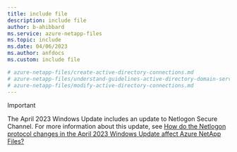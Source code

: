 ```yaml
---
title: include file
description: include file
author: b-ahibbard
ms.service: azure-netapp-files
ms.topic: include
ms.date: 04/06/2023
ms.author: anfdocs
ms.custom: include file

# azure-netapp-files/create-active-directory-connections.md
# azure-netapp-files/understand-guidelines-active-directory-domain-service-site.md
# azure-netapp-files/modify-active-directory-connections.md
---
```


>[!IMPORTANT]
>The April 2023 Windows Update includes an update to Netlogon Secure Channel. For more information about this update, see [How do the Netlogon protocol changes in the April 2023 Windows Update affect Azure NetApp Files?](../faq-smb.md#how-do-the-netlogon-protocol-changes-in-the-april-2023-windows-update-affect-azure-netapp-files)
